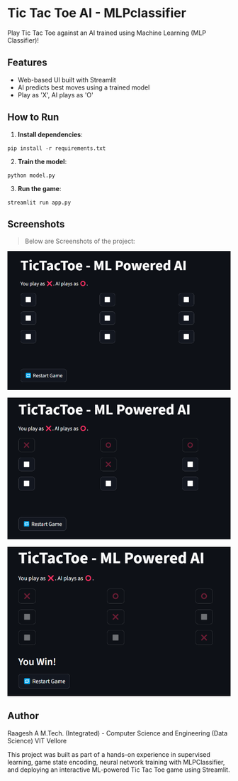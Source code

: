 
# Tic Tac Toe AI - MLPclassifier 

Play Tic Tac Toe against an AI trained using Machine Learning (MLP Classifier)!

##  Features
- Web-based UI built with Streamlit
- AI predicts best moves using a trained model
- Play as 'X', AI plays as 'O'

##  How to Run

1. **Install dependencies**:
```
pip install -r requirements.txt
```

2. **Train the model**:
```
python model.py
```

3. **Run the game**:
```
streamlit run app.py
```

## **Screenshots**

>Below are Screenshots of the project:

![Initial](screenshots/1.png)

![screenshot1](screenshots/2.png)

![result](screenshots/3.png)

##  Author

Raagesh A
M.Tech. (Integrated) - Computer Science and Engineering (Data Science) 
VIT Vellore  

This project was built as part of a hands-on experience in supervised learning, game state encoding, neural network training with MLPClassifier, and deploying an interactive ML-powered Tic Tac Toe game using Streamlit.